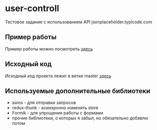 # user-controll
Тестовое задание с использованием API jsonplaceholder.typicode.com
## Пример работы
Пример работы можно посмотреть [здесь](https://maxkrasiloff.github.io/user-controll/)
## Исходный код
Исходный код проекта лежит в ветке master [здесь](https://github.com/maxkrasiloff/user-controll/tree/master)

## Используемые дополнительные библиотеки
* axios - для отправки запросов
* redux-thunk - асинхронно изменять store
* Formik - для упрощения работы с формами
* прочие библиотеки, о которых я забыл, но обязательно добавлю потом
